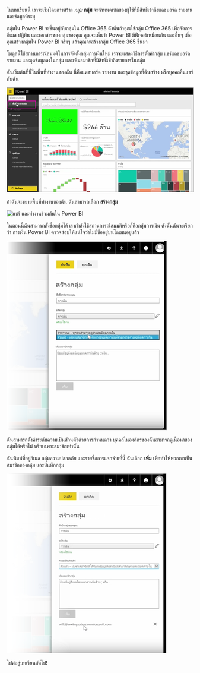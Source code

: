 ในบทเรียนนี้ เราจะเริ่มโดยการสร้าง *กลุ่ม* **กลุ่ม** จะกำหนดเซตของผู้ใช้ที่มีสิทธิ์เข้าถึงแดชบอร์ด รายงาน และข้อมูลที่ระบุ

กลุ่มใน Power BI จะขึ้นอยู่กับกลุ่มใน Office 365 ดังนั้นถ้าคุณใช้กลุ่ม Office 365 เพื่อจัดการอีเมล ปฏิทิน และเอกสารของกลุ่มของคุณ คุณจะเห็นว่า Power BI มีฟีเจอร์เหมือนกัน และอื่นๆ เมื่อคุณสร้างกลุ่มใน Power BI จริงๆ แล้วคุณจะสร้างกลุ่ม Office 365 ขึ้นมา

โมดูลนี้ใช้สถานการณ์สมมติในการจัดตั้งกลุ่มการเงินใหม่ เราจะแสดงวิธีการตั้งค่ากลุ่ม แชร์แดชบอร์ด รายงาน และชุดข้อมูลลงในกลุ่ม และเพิ่มสมาชิกที่มีสิทธิ์เข้าถึงรายการในกลุ่ม

ฉันเริ่มต้นที่นี่ในพื้นที่ทำงานของฉัน นี่คือแดชบอร์ด รายงาน และชุดข้อมูลที่ฉันสร้าง หรือบุคคลอื่นแชร์กับฉัน

![แชร์ และทำงานร่วมกันใน Power BI](./media/6-1-create-groups/pbi_learn06_01myworkspace.png)

ถ้าฉันจะขยายพื้นที่ทำงานของฉัน ฉันสามารถเลือก **สร้างกลุ่ม**

![แชร์ และทำงานร่วมกันใน Power BI](./media/6-1-create-groups/pbi_learn06_01expandmywkspace.png)

ในตอนนี้ฉันสามารถตั้งชื่อกลุ่มได้ เรากำลังใช้สถานการณ์สมมติหรือก็คือกลุ่มการเงิน ดังนั้นฉันจะเรียกว่า การเงิน Power BI ตรวจสอบให้แน่ใจว่าไม่มีชื่ออยู่บนโดเมนอยู่แล้ว

![แชร์ และทำงานร่วมกันใน Power BI](./media/6-1-create-groups/pbi_learn06_01creategroupdialog.png)

ฉันสามารถตั้งค่าระดับความเป็นส่วนตัวด้วยการกำหนดว่า บุคคลในองค์กรของฉันสามารถดูเนื้อหาของกลุ่มได้หรือไม่ หรือเฉพาะสมาชิกเท่านั้น

ฉันพิมพ์ที่อยู่อีเมล กลุ่มความปลอดภัย และรายชื่อการแจกจ่ายที่นี่ ฉันเลือก **เพิ่ม** เพื่อทำให้พวกเขาเป็นสมาชิกของกลุ่ม และบันทึกกลุ่ม

![แชร์ และทำงานร่วมกันใน Power BI](./media/6-1-create-groups/pbi_learn06_01savegroup.png)

ไปต่อสู่บทเรียนถัดไป!


